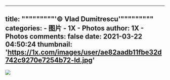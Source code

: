 
---
title: """""""""'© Vlad Dumitrescu'"""""""""
categories: 
    - 图片
    - 1X - Photos
author: 1X - Photos
comments: false
date: 2021-03-22 04:50:24
thumbnail: 'https://1x.com/images/user/ae82aadb11fbe32d742c9270e7254b72-ld.jpg'
---

<div>   
<img src="https://1x.com/images/user/ae82aadb11fbe32d742c9270e7254b72-ld.jpg" referrerpolicy="no-referrer">  
</div>
            